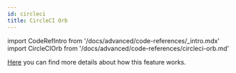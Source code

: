 ```yaml
---
id: circleci
title: CircleCI Orb
---
```


import CodeRefIntro from '/docs/advanced/code-references/_intro.mdx'
import CircleCIOrb from '/docs/advanced/code-references/circleci-orb.md'

<CodeRefIntro linkText="CircleCI Orb" linkUrl="https://app.configcat.com/my-account/public-api-credentials" linkTarget="_blank" />

[Here](/docs/advanced/code-references/overview) you can find more details about how this feature works.

<CircleCIOrb />